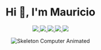 <h1 align="center">Hi 👋, I'm Mauricio</h1>

<p align="center">
   <a href = "mailto:contato@seu-usuário-aqui">
    <img src="https://img.shields.io/badge/Gmail-D14836?style=for-the-badge&logo=gmail&logoColor=white" target="_blank">
  </a>
  
  <a href="https://www.linkedin.com/in/mauriciofmartins/" target="_blank">
    <img src="https://img.shields.io/badge/linkedin-%230077B5.svg?&style=for-the-badge&logo=linkedin&logoColor=white"/>
  </a>
 
  
  <a href="https://www.instagram.com/martins.fgr/" target="_blank">
    <img src="https://img.shields.io/badge/instagram-%23E4405F.svg?&style=for-the-badge&logo=instagram&logoColor=white"/>
  </a>

  <a href="https://steamcommunity.com/id/martinsfgr" target="_blank">
    <img src="https://img.shields.io/badge/Steam-%23000000.svg?&style=for-the-badge&logo=steam&logoColor=white"/>
  </a>

  <a href="https://open.spotify.com/user/zmlaond4tlcs4ylb4ccjud9k6?si=TEoc2CyLRIaVlrJoFgJDzQ" target="_blank">
    <img src="https://img.shields.io/badge/spotify-%231ED760.svg?&style=for-the-badge&logo=spotify&logoColor=white"/>
  </a>
 </p>


<p align="center">
  <img src="https://media1.giphy.com/media/3o6fJ5z2bgCLBshZUA/source.gif" alt="Skeleton Computer Animated" />
</p>
